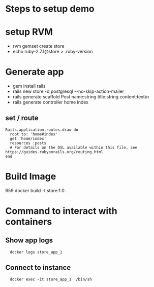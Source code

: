 # Steps to setup demo 
# setup RVM
  - rvm gemset create store
  - echo ruby-2.7.1@store > .ruby-version
# Generate app
  -  gem install rails
  -  rails new store -d postgresql --no-skip-action-mailer   
  -  rails generate scaffold Post name:string title:string content:text\n
  -  rails generate controller home index

## set / route
```
Rails.application.routes.draw do
  root to: 'home#index'
  get 'home/index'
  resources :posts
  # For details on the DSL available within this file, see https://guides.rubyonrails.org/routing.html
end
```

# Build Image
  659  docker build -t store:1.0  .

# Command to interact with containers
## Show app logs
```
  docker logs store_app_1
```

##  Connect to instance
```
  docker exec -it store_app_1  /bin/sh
```
